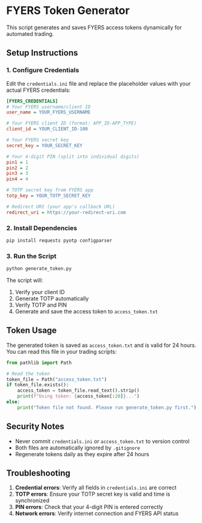 # FYERS Token Generator

This script generates and saves FYERS access tokens dynamically for automated trading.

## Setup Instructions

### 1. Configure Credentials

Edit the `credentials.ini` file and replace the placeholder values with your actual FYERS credentials:

```ini
[FYERS_CREDENTIALS]
# Your FYERS username/client ID
user_name = YOUR_FYERS_USERNAME

# Your FYERS client ID (format: APP_ID-APP_TYPE)
client_id = YOUR_CLIENT_ID-100

# Your FYERS secret key
secret_key = YOUR_SECRET_KEY

# Your 4-digit PIN (split into individual digits)
pin1 = 1
pin2 = 2  
pin3 = 3
pin4 = 4

# TOTP secret key from FYERS app
totp_key = YOUR_TOTP_SECRET_KEY

# Redirect URI (your app's callback URL)
redirect_uri = https://your-redirect-uri.com
```

### 2. Install Dependencies

```bash
pip install requests pyotp configparser
```

### 3. Run the Script

```bash
python generate_token.py
```

The script will:
1. Verify your client ID
2. Generate TOTP automatically
3. Verify TOTP and PIN
4. Generate and save the access token to `access_token.txt`

## Token Usage

The generated token is saved as `access_token.txt` and is valid for 24 hours. You can read this file in your trading scripts:

```python
from pathlib import Path

# Read the token
token_file = Path("access_token.txt")
if token_file.exists():
    access_token = token_file.read_text().strip()
    print(f"Using token: {access_token[:20]}...")
else:
    print("Token file not found. Please run generate_token.py first.")
```

## Security Notes

- Never commit `credentials.ini` or `access_token.txt` to version control
- Both files are automatically ignored by `.gitignore`
- Regenerate tokens daily as they expire after 24 hours

## Troubleshooting

1. **Credential errors**: Verify all fields in `credentials.ini` are correct
2. **TOTP errors**: Ensure your TOTP secret key is valid and time is synchronized
3. **PIN errors**: Check that your 4-digit PIN is entered correctly
4. **Network errors**: Verify internet connection and FYERS API status